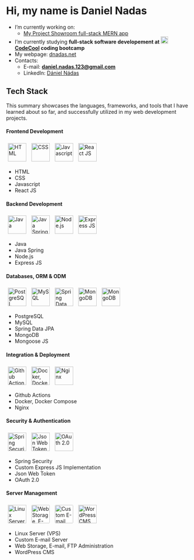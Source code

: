 # Hi, my name is Daniel Nadas

- I’m currently working on:
  - [My Project Showroom full-stack MERN app](https://github.com/DNadas98/project_showroom)
- I’m currently studying **full-stack software developement at [<img
    src="https://avatars.githubusercontent.com/u/43291578?s=200&v=4"
    alt="codecool"
    width="20"
    height="20"
  />CodeCool](https://codecool.com/en/) coding bootcamp**
- My webpage: [dnadas.net](https://dnadas.net)
- Contacts:
  - E-mail: **[daniel.nadas.123@gmail.com](mailto:daniel.nadas.123@gmail.com)**
  - LinkedIn: [Dániel Nádas](https://www.linkedin.com/in/daniel-nadas)

<div>
  <h2>Tech Stack</h2>
  <p>This summary showcases the languages, frameworks, and tools that I have learned about so far, and successfully utilized in my web development projects.</p>
  <h4>Frontend Development</h4>
<!--  <img src="https://dnadas.net/wp-content/uploads/2024/01/frontend.png" alt="Frontend Development" width="300" height="300"> -->
  <p align="left">
    <img src="https://dnadas.net/wp-content/uploads/2023/12/icons8-html-96.webp" alt="HTML" style="height:50px; margin:5px">
    <img src="https://dnadas.net/wp-content/uploads/2023/12/icons8-css-96.webp" alt="CSS" style="height:50px; margin:5px">
    <img src="https://dnadas.net/wp-content/uploads/2023/12/icons8-javascript-96.webp" alt="Javascript" style="height:50px; margin:5px">
    <img src="https://dnadas.net/wp-content/uploads/2023/12/icons8-react-js-100.webp" alt="React JS" style="height:50px; margin:5px">
  </p>
  <ul>
    <li>HTML</li>
    <li>CSS</li>
    <li>Javascript</li>
    <li>React JS</li>
  </ul>
  <h4>Backend Development</h4>
<!--   <img src="https://dnadas.net/wp-content/uploads/2024/01/backend.png" alt="Backend Development" width="300" height="300"> -->
  <p align="left">
    <img src="https://dnadas.net/wp-content/uploads/2023/12/icons8-java-96.webp" alt="Java" style="width:50px;height:50px; margin:5px">
    <img src="https://dnadas.net/wp-content/uploads/2023/12/icons8-spring-boot-96.webp" alt="Java Spring" style="width:50px;height:50px; margin:5px">
    <img src="https://dnadas.net/wp-content/uploads/2023/12/icons8-node-js-96.webp" alt="Node.js" style="width:50px;height:50px; margin:5px">
    <img src="https://dnadas.net/wp-content/uploads/2023/12/icons8-express-js-80.webp" alt="Express JS" style="width:50px;height:50px; margin:5px">
  </p>
  <ul>
    <li>Java</li>
    <li>Java Spring</li>
    <li>Node.js</li>
    <li>Express JS</li>
  </ul>
  <h4>Databases, ORM & ODM</h4>
<!--   <img src="https://dnadas.net/wp-content/uploads/2024/01/databases.png" alt="Databases, ORM & ODM" width="300" height="300"> -->
  <p align="left">
    <img src="https://dnadas.net/wp-content/uploads/2023/12/icons8-postgresql-96.webp" alt="PostgreSQL" style="width:50px;height:50px; margin:5px">
    <img src="https://dnadas.net/wp-content/uploads/2023/12/icons8-mysql-96-1.webp" alt="MySQL" style="width:50px;height:50px; margin:5px">
    <img src="https://dnadas.net/wp-content/uploads/2023/12/icons8-spring-boot-96.webp" alt="Spring Data JPA" style="width:50px;height:50px; margin:5px">
    <img src="https://dnadas.net/wp-content/uploads/2023/12/icons8-mongodb-a-cross-platform-document-oriented-database-program-96.webp" alt="MongoDB" style="width:50px;height:50px; margin:5px">
    <img src="https://dnadas.net/wp-content/uploads/2023/12/icons8-mongoose-96.png" alt="MongoDB" style="width:50px;height:50px; margin:5px">
  </p>
  <ul>
    <li>PostgreSQL</li>
    <li>MySQL</li>
    <li>Spring Data JPA</li>
    <li>MongoDB</li>
    <li>Mongoose JS</li>
  </ul>
  <h4>Integration & Deployment</h4>
<!--   <img src="https://dnadas.net/wp-content/uploads/2024/01/devops.png" alt="Integration & Deployment" width="300" height="300"> -->
  <p align="left">
    <img src="https://dnadas.net/wp-content/uploads/2023/12/GitHub-Actions.webp" alt="Github Actions" style="width:50px;height:50px; margin:5px">
    <img src="https://dnadas.net/wp-content/uploads/2023/12/icons8-docker-96.webp" alt="Docker, Docker Compose" style="width:50px;height:50px; margin:5px">
    <img src="https://dnadas.net/wp-content/uploads/2023/12/icons8-nginx-96.webp" alt="Nginx" style="width:50px;height:50px; margin:5px">
  </p>
  <ul>
    <li>Github Actions</li>
    <li>Docker, Docker Compose</li>
    <li>Nginx</li>
  </ul>
  <h4>Security & Authentication</h4>
<!--  <img src="https://dnadas.net/wp-content/uploads/2024/01/security.png" alt="Security & Authentication" width="300" height="300"> -->
  <p align="left">
    <img src="https://dnadas.net/wp-content/uploads/2023/12/icons8-spring-boot-96.webp" alt="Spring Security" style="width:50px;height:50px; margin:5px">
    <img src="https://dnadas.net/wp-content/uploads/2023/12/icons8-jwt-96.png" alt="Json Web Token" style="width:50px;height:50px; margin:5px">
    <img src="https://dnadas.net/wp-content/uploads/2023/12/Oauth_logo.svg_.webp" alt="OAuth 2.0" style="width:50px;height:50px; margin:5px">
  </p>
  <ul>
    <li>Spring Security</li>
    <li>Custom Express JS Implementation</li>
    <li>Json Web Token</li>
    <li>OAuth 2.0</li>
  </ul>
  <h4>Server Management</h4>
<!--   <img src="https://dnadas.net/wp-content/uploads/2024/01/servers.png" alt="Server Management" width="300" height="300"> -->
  <p align="left">
    <img src="https://dnadas.net/wp-content/uploads/2023/12/icons8-linux-96.webp" alt="Linux Server (VPS)" style="width:50px;height:50px; margin:5px">
    <img src="https://dnadas.net/wp-content/uploads/2024/01/icons8-storage-1.png" alt="Web Storage, E-mail, FTP Administration" style="width:50px;height:50px; margin:5px; background-color:#fff; border-radius:3px">
    <img src="https://dnadas.net/wp-content/uploads/2024/01/icons8-email-100.png" alt="Custom E-mail Server" style="width:50px;height:50px; margin:5px; background-color:#fff; border-radius:3px">
    <img src="https://dnadas.net/wp-content/uploads/2024/01/icons8-wordpress-100.png" alt="WordPress CMS" style="width:50px;height:50px; margin:5px;">
  </p>
  <ul>
    <li>Linux Server (VPS)</li>
    <li>Custom E-mail Server</li>
    <li>Web Storage, E-mail, FTP Administration</li>
    <li>WordPress CMS</li>
  </ul>
</div>
